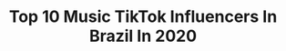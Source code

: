 ---
title: Top 10 Music TikTok Influencers In Brazil In 2020
description: >-
  Find top music TikTok influencers in Brazil in 2020. Most popular hashtags: #quarentena #coronavirus #juntosvamosvencer #amor.
platform: TikTok
profiles:
  - username: "itsbrunico"
    fullname: >-
      Brunico 🤘🏻
    location: "Brazil"
    followers: 968028
    engagement: 2866
    commentsToLikes: 0.022037
    id: ck9ep8zlurjhh0j78zr37rrwi
    verified: true
    hashtags: "#amizade, #trollagem, #paiefilha, #quarentena"
  - username: "kelvinbohm"
    fullname: >-
      Kelvin Bohm
    location: "Brazil"
    followers: 9669
    engagement: 1462
    commentsToLikes: 0.197217
    id: ck92z0n2856gs0j78stn3id0x
    verified: false
    hashtags: "#aquario, #minhaidade, #finneas, #albumcover"
  - username: "apollooficial"
    fullname: >-
      Apollo 🦁
    location: "Brazil"
    followers: 1158193
    engagement: 2517
    commentsToLikes: 0.012204
    id: ck94g4lxvealj0j780jzpxc5o
    verified: true
    hashtags: "#diferentedasfotos, #trabalhoemcasa, #robertocarlosemcasa, #100ways"
  - username: "rodrigoalves107"
    fullname: >-
      Rodrigo Alves
    location: "Brazil"
    followers: 17621
    engagement: 2458
    commentsToLikes: 0.299130
    id: ckaigg3zj19ia0i78t9exwnea
    verified: false
    hashtags: "#anos70, #capadoalbum, #livesdoisaque, #bondebrisa"
  - username: "thassiooliveiraoficial"
    fullname: >-
      Thássio Oliveira
    location: "Brazil"
    followers: 144160
    engagement: 1588
    commentsToLikes: 0.056804
    id: ckan3ekdc4vvr0i7829g0kvmj
    verified: true
    hashtags: "#liberdade, #ninachallenge, #minhabocanasua, #vaqueiro"
  - username: "vincynite"
    fullname: >-
      Vincy 
    location: "Brazil"
    followers: 1314074
    engagement: 2343
    commentsToLikes: 0.010132
    id: ck8schd6db0zn0j78jzmbxekb
    verified: true
    hashtags: "#dublagem, #diy, #coronavirus, #curiosidades"
  - username: "mundodasarmys63"
    fullname: >-
      Mundo das armys
    location: "Brazil"
    followers: 62228
    engagement: 3175
    commentsToLikes: 0.015975
    id: ckac48c8ccdu80i784f1eo5xr
    verified: false
    hashtags: "#tiktok, #btsdebut, #btsjin, #btsnamjoon"
  - username: "sergioviolinist"
    fullname: >-
      Sérgio Neto
    location: "Brazil"
    followers: 21184
    engagement: 1822
    commentsToLikes: 0.072491
    id: ck8s5b74nf32b0j78a19k11cx
    verified: false
    hashtags: "#confian, #4y, #dueto, #ajeitaacoluna"
  - username: "renata.c.schneider"
    fullname: >-
      Renata Schneider 
    location: "Brazil"
    followers: 395617
    engagement: 2561
    commentsToLikes: 0.009791
    id: ck9gko78dkhva0j78g2lc0dte
    verified: false
    hashtags: "#pov, #jojo, #dancemoms, #dance"
  - username: "erickurzeda"
    fullname: >-
      Erick Urzeda
    location: "Brazil"
    followers: 17520
    engagement: 1683
    commentsToLikes: 0.084321
    id: ck9fipl10bzel0j78irgcdn16
    verified: false
    hashtags: "#galopeira, #reagir, #thevoice, #trollagem"
---